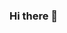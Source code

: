 ### Hi there 👋

<!--
**aliraza998/aliraza998** is a ✨ _special_ ✨ repository because its `README.md` (this file) appears on your GitHub profile.

Here are some ideas to get you started:

- 🔭 I’m currently a student of FAST NUCES
- 🌱 I’m currently learning Artificial Intelligence
- 👯 I’m looking to collaborate on Data Science and AI
- 📫 How to reach me: Email: aaleeraza998@gmail.com
-->
